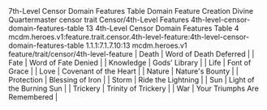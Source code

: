 <ability>
  <name>7th-Level Censor Domain Features Table</name>
  <keywords>
    <keyword>Domain</keyword>
  </keywords>
  <type>Feature</type>
  <distance>Creation</distance>
  <target>Divine Quartermaster</target>
  <metadata>
    <class>censor</class>
    <feature_type>trait</feature_type>
    <file_dpath>Censor/4th-Level Features</file_dpath>
    <item_id>4th-level-censor-domain-features-table</item_id>
    <item_index>13</item_index>
    <item_name>4th-Level Censor Domain Features Table</item_name>
    <level>4</level>
    <scc>mcdm.heroes.v1:feature.trait.censor.4th-level-feature:4th-level-censor-domain-features-table</scc>
    <scdc>1.1.1:7.1.7.10:13</scdc>
    <source>mcdm.heroes.v1</source>
    <type>feature/trait/censor/4th-level-feature</type>
  </metadata>
  <effects>
    <effect type="mundane">| Death      | Word of Death Deferred       |
| Fate       | Word of Fate Denied          |
| Knowledge  | Gods&apos; Library                |
| Life       | Font of Grace                |
| Love       | Covenant of the Heart        |
| Nature     | Nature&apos;s Bounty              |
| Protection | Blessing of Iron             |
| Storm      | Ride the Lightning           |
| Sun        | Light of the Burning Sun     |
| Trickery   | Trinity of Trickery          |
| War        | Your Triumphs Are Remembered |</effect>
  </effects>
</ability>
